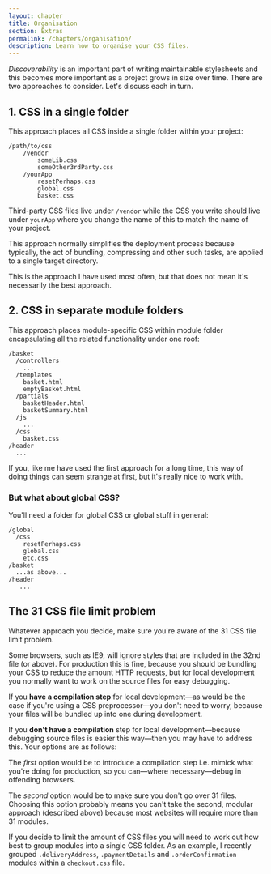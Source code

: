```yaml
---
layout: chapter
title: Organisation
section: Extras
permalink: /chapters/organisation/
description: Learn how to organise your CSS files.
---
```


*Discoverability* is an important part of writing maintainable stylesheets and this becomes more important as a project grows in size over time. There are two approaches to consider. Let's discuss each in turn.

## 1. CSS in a single folder

This approach places all CSS inside a single folder within your project:

	/path/to/css
	    /vendor
            someLib.css
            someOther3rdParty.css
	    /yourApp
	        resetPerhaps.css
	        global.css
	        basket.css

Third-party CSS files live under `/vendor` while the CSS you write should live under `yourApp` where you change the name of this to match the name of your project.

This approach normally simplifies the deployment process because typically, the act of bundling, compressing and other such tasks, are applied to a single target directory.

This is the approach I have used most often, but that does not mean it's necessarily the best approach.

## 2. CSS in separate module folders

This approach places module-specific CSS within module folder encapsulating all the related functionality under one roof:

	/basket
      /controllers
        ...
      /templates
        basket.html
        emptyBasket.html
      /partials
        basketHeader.html
        basketSummary.html
      /js
        ...
      /css
        basket.css
	/header
	  ...

If you, like me have used the first approach for a long time, this way of doing things can seem strange at first, but it's really nice to work with.

### But what about global CSS?

You'll need a folder for global CSS or global stuff in general:

	/global
	  /css
        resetPerhaps.css
        global.css
        etc.css
	/basket
	  ...as above...
	/header
       ...

## The 31 CSS file limit problem

Whatever approach you decide, make sure you're aware of the 31 CSS file limit problem.

Some browsers, such as IE9, will ignore styles that are included in the 32nd file (or above). For production this is fine, because you should be bundling your CSS to reduce the amount HTTP requests, but for local development you normally want to work on the source files for easy debugging.

If you **have a compilation step** for local development&mdash;as would be the case if you're using a CSS preprocessor&mdash;you don't need to worry, because your files will be bundled up into one during development.

If you **don't have a compilation** step for local development&mdash;because debugging source files is easier this way&mdash;then you may have to address this. Your options are as follows:

The *first* option would be to introduce a compilation step i.e. mimick what you're doing for production, so you can&mdash;where necessary&mdash;debug in offending browsers.

The *second* option would be to make sure you don't go over 31 files. Choosing this option probably means you can't take the second, modular approach (described above) because most websites will require more than 31 modules.

If you decide to limit the amount of CSS files you will need to work out how best to group modules into a single CSS folder. As an example, I recently grouped `.deliveryAddress`, `.paymentDetails` and `.orderConfirmation` modules within a `checkout.css` file.